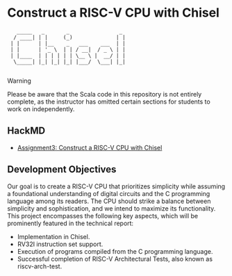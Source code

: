 # Construct a  RISC-V CPU with Chisel
```
   _____   _       _                _ 
  / ____| | |     (_)              | |
 | |      | |__    _   ___    ___  | |
 | |      | '_ \  | | / __|  / _ \ | |
 | |____  | | | | | | \__ \ |  __/ | |
  \_____| |_| |_| |_| |___/  \___| |_|
                                                                 
```
> [!WARNING]
> Please be aware that the Scala code in this repository is not entirely complete, as the instructor has omitted certain sections for students to work on independently.
## HackMD
- [Assignment3: Construct a RISC-V CPU with Chisel](https://hackmd.io/GjRf9hc2TO-kp-mcsJXISw)
## Development Objectives

Our goal is to create a RISC-V CPU that prioritizes simplicity while assuming a foundational understanding of digital circuits and the C programming language among its readers. The CPU should strike a balance between simplicity and sophistication, and we intend to maximize its functionality. This project encompasses the following key aspects, which will be prominently featured in the technical report:
* Implementation in Chisel.
* RV32I instruction set support.
* Execution of programs compiled from the C programming language.
* Successful completion of RISC-V Architectural Tests, also known as riscv-arch-test.
